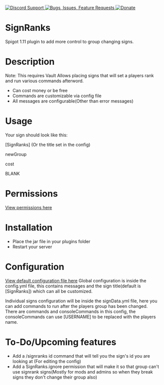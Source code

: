 [ ![Discord Support](https://www.mediafire.com/convkey/510b/iw2k26exg0qlf076g.jpg) ](https://discord.gg/p5DAvc6)
[ ![Bugs, Issues, Feature Requests](https://www.mediafire.com/convkey/2320/x80qtabf3auhhjr6g.jpg) ](../../issues)
[ ![Donate](https://www.mediafire.com/convkey/910d/z8160kkzvezi4km6g.jpg) ](https://www.paypal.com/cgi-bin/webscr?cmd=_s-xclick&hosted_button_id=THXHQ5287TBA8)

# SignRanks

Spigot 1.11 plugin to add more control to group changing signs.


# Description
Note: This requires Vault
Allows placing signs that will set a players rank and run various commands afterword.

- Can cost money or be free
- Commands are customizable via config file
- All messages are configurable(Other than error messages)

# Usage

Your sign should look like this:

[SignRanks] (Or the title set in the config)

newGroup

cost

BLANK


# Permissions
[View permissions here](../../blob/master/src/plugin.yml)


# Installation

- Place the jar file in your plugins folder
- Restart your server


# Configuration
[View default configuration file here](../../blob/master/src/config.yml)
Global configuration is inside the config.yml file, this contains messages and the sign title(default is [SignRanks]) which can all be customized.

Individual signs configuration will be inside the signData.yml file, here you can add commands to run after the players group has been changed.  
There are commands and consoleCommands in this config, the consoleCommands can use [USERNAME] to be replaced with the players name.


# To-Do/Upcoming features

- Add a /signranks id command that will tell you the sign's id you are looking at (For editing the config)
- Add a SignRanks.ignore permission that will make it so that group can't use signrank signs(Mostly for mods and admins so when they break signs they don't change their group also)

